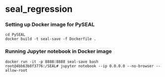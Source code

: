 # seal_regression

### Setting up Docker image for PySEAL
```
cd PySEAL
docker build -t seal-save -f Dockerfile .
```

### Running Jupyter notebook in Docker image

```
docker run -it -p 8888:8888 seal-save bash
root@4bb63b8f3776:/SEAL# jupyter notebook --ip 0.0.0.0 --no-browser --allow-root 
```

